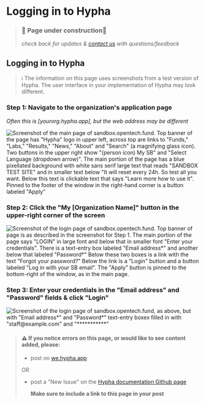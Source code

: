 # Logging in to Hypha

> ### 🚧 Page under construction🚧
>
> _check back for updates &_ [_contact us_](https://github.com/HyphaApp/hypha-docs/tree/17bf7118cadebd0b4544d77265ae6bad8510d4eb/gettingstarted_overview/we.hypha.app) _with questions/feedback_

## Logging in to Hypha

> ℹ️ The information on this page uses screenshots from a test version of Hypha. The user interface in your implementation of Hypha may look different.

### Step 1: Navigate to the organization's application page

_Often this is \[yourorg.hypha.app\], but the web address may be different_

![Screenshot of the main page of sandbox.opentech.fund.  Top banner of the page has &quot;Hypha&quot; logo in upper left, across top are links to &quot;Funds,&quot; &quot;Labs,&quot; &quot;Results,&quot; &quot;News,&quot; &quot;About&quot; and &quot;Search&quot; \(a magnifying glass icon\).  Two buttons in the upper right show &quot;\(person icon\) My SB&quot; and &quot;Select Language \(dropdown arrow\)&quot;. The main portion of the page has a blue pixellated background with white sans serif large text that reads "SANDBOX TEST SITE" and in smaller text below "It will reset every 24h. So test all you want.  Below this text is clickable text that says "Learn more how to use it".  Pinned to the footer of the window in the right-hand corner is a button labeled "Apply"](../.gitbook/assets/sandbox_homepage.png)

### Step 2: Click the "My \[Organization Name\]" button in the upper-right corner of the screen

![Screenshot of the login page of sandbox.opentech.fund.  Top banner of page is as described in the screenshot for Step 1.  The main portion of the page says "LOGIN" in large font and below that in smaller font "Enter your credentials".  There is a text-entry box labeled "Email address*" and another below that labeled "Password*"  Below these two boxes is a link with the text "Forgot your password?"  Below the link is a "Login" button and a button labeled "Log in with your SB email". The "Apply" button is pinned to the bottom-right of the window, as in the main page.](../.gitbook/assets/sandbox_loginpage.png)

### Step 3: Enter your credentials in the "Email address" and "Password" fields & click "Login"

![Screenshot of the login page of sandbox.opentech.fund, as above, but with "Email address*" and "Password*" text-entry boxex filled in with "staff@example.com" and "***********"]()


> #### ⚠️ If you notice errors on this page, or would like to see content added, please:
>
> * post on [we.hypha.app](https://github.com/HyphaApp/hypha-docs/tree/dc7c848168f5ba181d615fe204f7b09366156a36/gettingstarted_overview/we.hypha.app)  
>
> OR
>
> * post a "New Issue" on the [Hypha documentation Github page](https://github.com/HyphaApp/hypha-docs/issues)
>
>   **Make sure to include a link to this page in your post**

